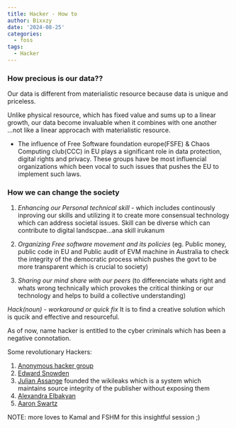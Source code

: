 ```yaml
---
title: Hacker - How to
author: Bixxzy
date: '2024-08-25'
categories:
  - foss
tags:
  - Hacker
---
```



### How precious is our data??
Our data is different from materialistic resource because data is unique and priceless.

Unlike physical resource, which has fixed value and sums up to a linear growth, our data become invaluable when it combines with one another ...not like a linear approcach with materialistic resource.

- The influence of Free Software foundation europe(FSFE)  & Chaos Computing club(CCC) in EU plays a significant role in data protection, digital rights and privacy. These groups have be most influencial organizations which been vocal to such issues that pushes the EU to implement such laws.
 

### How we can change the society

1. *Enhancing our Personal technical skill* - which includes continously inproving our skills and utilizing it to create more consensual technology which can address societal issues. Skill can be diverse which can contribute to digital landscpae...ana skill irukanum

2. *Organizing Free software movement and its policies* (eg. Public money, public code in EU and Public audit of EVM machine in Australia to check the integrity of the democratic process which pushes the govt to be more transparent which is crucial to society)
3. *Sharing our mind share with our peers* (to differenciate whats right and whats wrong technically which provokes the critical thinking or our technology and helps to build a collective understanding)


*Hack(noun) - workaround or  quick fix*
It is to find a creative solution which is qucik and effective and resourceful.

As of now, name hacker is entitled to the cyber criminals which has been a negative connotation.

Some revolutionary Hackers:

1. [Anonymous hacker group](https://en.wikipedia.org/wiki/Anonymous_(hacker_group))
2. [Edward Snowden](https://en.wikipedia.org/wiki/Edward_Snowden)
3. [Julian Assange](https://en.wikipedia.org/wiki/Julian_Assange) founded the wikileaks which is a system which maintains source integrity of the publisher without exposing them
4. [Alexandra Elbakyan](https://en.wikipedia.org/wiki/Alexandra_Elbakyan)
5. [Aaron Swartz](https://en.wikipedia.org/wiki/Aaron_Swartz)

NOTE: more loves to Kamal and FSHM for this insightful session ;)


